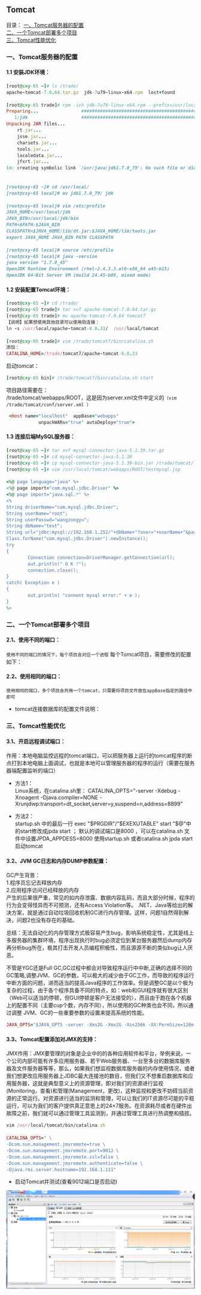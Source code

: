 ## Tomcat

目录：
[一、Tomcat服务器的配置](#一、Tomcat服务器的配置)    
[二、一个Tomcat部署多个项目](#二、一个Tomcat部署多个项目)      
[三、Tomcat性能优化](#三、Tomcat性能优化)     

### 一、Tomcat服务器的配置
#### 1.1 安装JDK环境：
```ruby
[root@cxy-65 ~]# ls /trade/
apache-tomcat-7.0.64.tar.gz  jdk-7u79-linux-x64.rpm  lost+found

[root@cxy-65 trade]# rpm -ivh jdk-7u79-linux-x64.rpm --prefix=/usr/local/
Preparing...                ########################################### [100%]
   1:jdk                    ########################################### [100%]
Unpacking JAR files...
	rt.jar...
	jsse.jar...
	charsets.jar...
	tools.jar...
	localedata.jar...
	jfxrt.jar...
ln: creating symbolic link `/usr/java/jdk1.7.0_79': No such file or directory


[root@cxy-65 ~]# cd /usr/local/
[root@cxy-65 local]# mv jdk1.7.0_79/ jdk

[root@cxy-65 local]# vim /etc/profile
JAVA_HOME=/usr/local/jdk
JAVA_BIN=/usr/local/jdk/bin
PATH=$PATH:$JAVA_BIN
CLASSPATH=$JAVA_HOME/lib/dt.jar:$JAVA_HOME/lib/tools.jar
export JAVA_HOME JAVA_BIN PATH CLASSPATH

[root@cxy-65 local]# source /etc/profile
[root@cxy-65 local]# java -version
java version "1.7.0_45"
OpenJDK Runtime Environment (rhel-2.4.3.3.el6-x86_64 u45-b15)
OpenJDK 64-Bit Server VM (build 24.45-b08, mixed mode)

```
#### 1.2 安装配置Tomcat环境：
```ruby
[root@cxy-65 ~]# cd /trade/
[root@cxy-65 trade]# tar xvf apache-tomcat-7.0.64.tar.gz 
[root@cxy-65 trade]# mv apache-tomcat-7.0.64 tomcat7
【说明】如果想使用其他目录可以使用软连接：
ln -s /usr/local/apache-tomcat-8.0.33/  /usr/local/tomcat

[root@cxy-65 trade]# vim /trade/tomcat7/bin/catalina.sh
添加：
CATALINA_HOME=/trade/tomcat7/apache-tomcat-8.0.33
```
启动tomcat：
```ruby
[root@cxy-65 bin]# /trade/tomcat7/bin/catalina.sh start

```
项目路径需要在：   
/trade/tomcat/webapps/ROOT，这是因为server.xml文件中定义的`（vim /trade/tomcat/conf/server.xml ）`
```ruby
 <Host name="localhost"  appBase="webapps"
            unpackWARs="true" autoDeploy="true">

```

#### 1.3 连接后端MySQL服务器：
```ruby
[root@cxy-65 ~]# tar xvf mysql-connector-java-5.1.39.tar.gz 
[root@cxy-65 ~]# cd mysql-connector-java-5.1.39
[root@cxy-65 ~]# cp mysql-connector-java-5.1.39-bin.jar /trade/tomcat/lib/
[root@cxy-65 ~]# vim /usr/local/tomcat/webapps/ROOT/testmysql.jsp

<%@ page language="java" %>
<%@ page import="com.mysql.jdbc.Driver" %>
<%@ page import="java.sql.*" %>
<%
String driverName="com.mysql.jdbc.Driver";
String userName="root";
String userPasswd="wangzongyu";
String dbName="test";
String url="jdbc:mysql://192.168.1.252/"+dbName+"?user="+userName+"&password="+userPasswd;     #IP地址填写数据库服务器的IP地址
Class.forName("com.mysql.jdbc.Driver").newInstance();
try
{
        Connection connection=DriverManager.getConnection(url);
        out.println(" O K !");
        connection.close();
}
catch( Exception e )
{
        out.println( "connent mysql error:" + e );
}
%>
```

### 二、一个Tomcat部署多个项目
#### 2.1、使用不同的端口：
`使用不同的端口的情况下，每个项目会对应一个进程`
每个Tomcat项目，需要修改的配置如下：


#### 2.2、使用相同的端口：
` 使用相同的端口，多个项目会共用一个tomcat，只需要将项目文件放在appBase指定的路径中即可 `



- tomcat连接数据库的配置文件说明：


### 三、Tomcat性能优化
#### 3.1、开启远程调试端口：
作用：本地电脑监控远程的tomcat端口，可以把服务器上运行的tomcat程序的断点打到本地电脑上面调试，也就是本地可以管理服务器的程序的运行（需要在服务器端配置监听的端口）
- 方法1：    
Linux系统，在catalina.sh里：
CATALINA_OPTS="-server -Xdebug -Xnoagent -Djava.compiler=NONE -Xrunjdwp:transport=dt_socket,server=y,suspend=n,address=8899"

- 方法2：     
startup.sh 中的最后一行 exec "$PRGDIR"/"$EXEXUTABLE" start "$@"中的start修改成jpda start ；
默认的调试端口是8000 ，可以在catalina.sh 文件中设置JPDA_APPDESS=8000
使用startup.sh 或者catalina.sh jpda start 启动tomcat

#### 3.2、JVM GC日志和内存DUMP参数配置：
GC产生背景：     
1.程序员忘记去释放内存     
2.应用程序访问已经释放的内存     
产生的后果很严重，常见的如内存泄露、数据内容乱码，而且大部分时候，程序的行为会变得怪异而不可预测，还有Access Violation等。
.NET、Java等给出的解决方案，就是通过自动垃圾回收机制GC进行内存管理。这样，问题1自然得到解决，问题2也没有存在的基础。     

总结：无法自动化的内存管理方式极容易产生bug，影响系统稳定性，尤其是线上多服务器的集群环境，程序出现执行时bug必须定位到某台服务器然后dump内存再分析bug所在，极其打击开发人员编程积极性，而且源源不断的类似bug让人厌恶。

不管是YGC还是Full GC,GC过程中都会对导致程序运行中中断,正确的选择不同的GC策略,调整JVM、GC的参数，可以极大的减少由于GC工作，而导致的程序运行中断方面的问题，进而适当的提高Java程序的工作效率。但是调整GC是以个极为复杂的过程，由于各个程序具备不同的特点，如：web和GUI程序就有很大区别（Web可以适当的停顿，但GUI停顿是客户无法接受的），而且由于跑在各个机器上的配置不同（主要cup个数，内存不同），所以使用的GC种类也会不同，所以通过调整 JVM、GC的一些重要参数的设置来提高系统的性能。    
```ruby
JAVA_OPTS="$JAVA_OPTS -server -Xms2G -Xmx2G -Xss256k -XX:PermSize=128m -XX:MaxPermSize=128m -XX:+UseConcMarkSweepGC -XX:+HeapDumpOnOutOfMemoryError -XX:HeapDumpPath=/soft/apache-tomcat-7.0.76/logs/dump_tomcat.hprof  -XX:+PrintGCDetails -XX:+PrintGCTimeStamps -Xloggc:/soft/apache-tomcat-7.0.76/logs/gc_tomcat.log -XX:NewSize=1G -XX:MaxNewSize=1G

```

#### 3.3、Tomcat配置添加对JMX的支持：
JMX作用：JMX要管理的对象是企业中的的各种应用软件和平台，举例来说，一个公司内部可能有许多应用服务器、若干Web服务器、一台至多台的数据库服务器及文件服务器等等，那么，如果我们想监视数据库服务器的内存使用情况，或者我们想更改应用服务器上JDBC最大连接池的数目，但我们又不想重启数据库和应用服务器，这就是典型意义上的资源管理，即对我们的资源进行监视(Monitoring，查看)和管理(Management，更改)，这种监视和更改不妨碍当前资源的正常运行。对资源进行适当的监测和管理，可以让我们的IT资源尽可能的平稳运行，可以为我们的客户提供真正意思上的24×7服务。在资源耗尽或者在硬件出故障之前，我们就可以通过管理工具监测到，并通过管理工具进行热调整和插拔。
```ruby
vim /usr/local/tomcat/bin/catalina.sh

CATALINA_OPTS=" \
-Dcom.sun.management.jmxremote=true \
-Dcom.sun.management.jmxremote.port=9012 \
-Dcom.sun.management.jmxremote.ssl=false \
-Dcom.sun.management.jmxremote.authenticate=false \
-Djava.rmi.server.hostname=192.168.1.111"
```
- 启动Tomcat并测试(查看9012端口是否启动)

![](https://github.com/ZongYuWang/image/blob/master/tomcat1.png)

